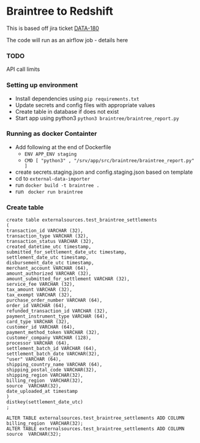 # Braintree to Redshift
This is based off jira ticket [DATA-180](https://giddyinc.atlassian.net/browse/DATA-180)

The code will run as an airflow job - details here
### TODO
API call limits

### Setting up environment
* Install dependencies using `pip requirements.txt`
* Update secrets and config files with appropriate values
* Create table in database if does not exist
* Start app using python3 `python3 braintree/braintree_report.py`

### Running as docker Containter
* Add following at the end of Dockerfile
  * `ENV APP_ENV staging`
  * `CMD [ "python3" , "/srv/app/src/braintree/braintree_report.py" ]`
* create secrets.staging.json and config.staging.json based on template
*  cd to `external-data-importer`
* run `docker build -t braintree .`
* run ` docker run braintree`


### Create table
```
create table externalsources.test_braintree_settlements
(
transaction_id VARCHAR (32),
transaction_type VARCHAR (32),
transaction_status VARCHAR (32),
created_datetime_utc timestamp,
submitted_for_settlement_date_utc timestamp,
settlement_date_utc timestamp,
disbursement_date_utc timestamp,
merchant_account VARCHAR (64),
amount_authorized VARCHAR (32),
amount_submitted_for_settlement VARCHAR (32),
service_fee VARCHAR (32),
tax_amount VARCHAR (32),
tax_exempt VARCHAR (32),
purchase_order_number VARCHAR (64),
order_id VARCHAR (64),
refunded_transaction_id VARCHAR (32),
payment_instrument_type VARCHAR (64),
card_type VARCHAR (32),
customer_id VARCHAR (64),
payment_method_token VARCHAR (32),
customer_company VARCHAR (128),
processor VARCHAR (64),
settlement_batch_id VARCHAR (64),
settlement_batch_date VARCHAR(32),
"user" VARCHAR (64),
shipping_country_name VARCHAR (64),
shipping_postal_code VARCHAR(32),
shipping_region VARCHAR(32),
billing_region  VARCHAR(32),
source  VARCHAR(32),
date_uploaded_at timestamp
)
distkey(settlement_date_utc)
;
```

```
ALTER TABLE externalsources.test_braintree_settlements ADD COLUMN billing_region  VARCHAR(32);
ALTER TABLE externalsources.test_braintree_settlements ADD COLUMN source  VARCHAR(32);
```
